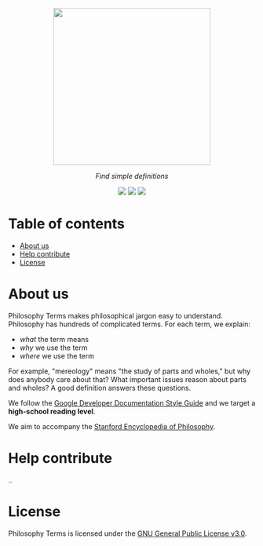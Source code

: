 <div align="center">
  <a href="https://philterms.org">
    <img width="320px" src="https://user-images.githubusercontent.com/4089393/140973738-19f8d9a9-5271-4407-acc2-039adb2c9cdd.png" /> 
  </a>

  <em align="center"> Find simple definitions </em>
  
</div>

<p align="center">
  <img src="https://img.shields.io/github/license/garrison0/philterms" />
  <img src="https://img.shields.io/netlify/a488a1a3-3de7-4bae-8cae-1c579ac42d03" />
  <img src="https://img.shields.io/github/contributors/garrison0/philterms" />
</p>

<h1 />

Table of contents
=================

<!--ts-->
   * [About us](#about-us)
   * [Help contribute](#help-contribute)
   * [License](#license)
<!--te-->

About us
=================

Philosophy Terms makes philosophical jargon easy to understand. Philosophy has hundreds of complicated terms. For each term, we explain:

* *what* the term means
* *why* we use the term
* *where* we use the term

For example, "mereology" means "the study of parts and wholes," but why does anybody care about that? What important issues reason about parts and wholes? A good definition answers these questions.

We follow the [Google Developer Documentation Style Guide](https://developers.google.com/style/) and we target a **high-school reading level**.

We aim to accompany the [Stanford Encyclopedia of Philosophy](https://plato.stanford.edu/).

Help contribute
==================

..

License
==================

Philosophy Terms is licensed under the [GNU General Public License v3.0](https://github.com/garrison0/philterms/blob/master/LICENSE).

